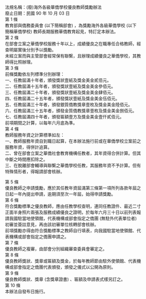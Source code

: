 法規名稱：(廢)海外各級華僑學校優良教師獎勵辦法  
廢止日期：民國 90 年 10 月 03 日  
第 1 條  
教育部與僑務委員會 (以下簡稱部會) ，為獎勵海外各級華僑學校 (以下  
簡稱華僑學校) 教師長期服務華僑教育起見，特訂定本辦法。  
第 2 條  
在部會立案之華僑學校服務十年以上，成績優良之在職專任合格教師，經  
查明屬實後分別予以獎勵。  
未經立案而與主管部會經常保有聯繫，且辦理成績優良之華僑學校，其教  
師得比照辦理。  
第 3 條  
前條獎勵依左列標準分別辦理：  
一、任教屆滿十年者，頒發獎狀壹紙及獎金美金貳佰元。  
二、任教屆滿十五年者，頒發獎狀壹紙及獎金美金參佰元。  
三、任教屆滿二十年者，頒發獎狀壹紙及獎金美金肆佰元。  
四、任教屆滿二十五年者，頒發獎狀壹紙及獎金美金伍佰元。  
五、任教屆滿三十年者，頒發銀質僑教獎章壹枚及獎金美金陸佰元。  
六、任教屆滿三十五年者，頒發金質僑教獎章壹枚及獎金美金捌佰元。  
七、任教屆滿四十年者，頒發匾額壹方及獎金美金壹仟貳佰元。  
前項期間之計算，以每年六月底為準。  
第 4 條  
教師服務年資之計算標準如左：  
一、教師服務年資自到職日起算，在本辦法施行前或在華僑學校立案前之  
服務年資，得併計追算。  
二、曾在部會立案之華僑社會教育機構任教者，其年資得合併計算。但其  
中斷之時間應扣除之。  
三、在脫離部會輔導與聯繫之華僑學校任教，其服務年資不予計算。但有  
特殊情形者，得報請部會核辦。  


第 5 條  
優良教師之申請獎勵，應於其任教年資屆滿第三條第一項所列各款年屆之  
日起一年內提出申請，逾期須至次一年屆，始得申請獎勵。  
第 6 條  
符合獎勵標準之優良教師，應由任教學校查明，連同任教證件、最近二寸  
正面半身照片兩張及服務成績優良之證明，於每年六月三十日以前列表報  
請我國駐當地使領館，代表機構或部會指定之僑團 (無駐外代表單位者)  
初審並簽註意見，再由該初審單位核轉部會核辦。  
前項獎勵亦得由符合獎勵標準之教師自行填表，向我國駐當地使領館、代  
表機構或部會指定之僑團申請之。  
第 7 條  
優良教師之複審，由部會分別組織審查委員會審定之。  
第 8 條  
優良教師獎狀、獎章或匾額及獎金，於每年教師節由駐外使領館、代表機  
構或部會指定之僑團代表頒發，頒發之儀式以公開為原則。  
第 9 條  
優良教師獎狀、獎章 (含獎章證書) 、匾額及申請表式樣另訂之。  
第 10 條  
本辦法自發布日施行。  


